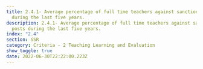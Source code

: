 ```yaml
---
title: 2.4.1- Average percentage of full time teachers against sanctioned posts
  during the last five years.
description: 2.4.1- Average percentage of full time teachers against sanctioned
  posts during the last five years.
index: "2.4"
section: SSR
category: Criteria - 2 Teaching Learning and Evaluation
show_toggle: true
date: 2022-06-30T22:22:00.223Z
---
```

